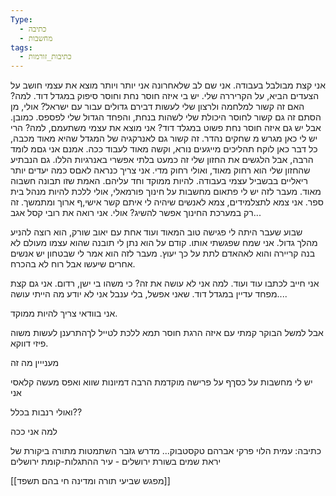 ```yaml
---
Type:
  - כתיבה
  - מחשבות
tags:
  - כתיבות_זורמות
---
```



אני קצת מבולבל בעבודה. אני שם לב שלאחרונה אני יותר ויותר מוצא את עצמי חושב על הצעדים הביא, על הקריררה שלי. יש בי איזה חוסר נחת וחוסר סיפוק במגדל דוד. למה?
האם זה קשור למלחמה ולרצון שלי לעשות דבירם גדולים עבור עם ישראל? אולי, מן הסתם זה גם קשור לחוסר היכולת שלי לשהות בנחת, והפחד הגדול שלי לפספס.
כמובן. אבל יש גם איזה חוסר נחת פשוט במגלד דוד? אני מוצא את עצמי משתעמם, למה? הרי יש לי כאן מגרש מ שחקים נהדר.
זה קשור גם לאנרקגיה של המגדל שהיא מאוד מכבה, כל דבר כאן לוקח תהליכים מייגעים נורא, וקשה מאוד לעבוד ככה. אמנם אני גםמ לומד הרבה, אבל הלגשים את החזון שלי זה כמעט בלתי אפשרי באנרגיות הללו.
גם הנבתיע שהחזון שלי הוא רחוק מאוד, ואולי רחוק מדי. אני צריך כנראה לאםס כמה יעדים יותר ריאליים בבשביל עצמי בעבודה.
להיות ממוקד וחד עליהם.
האמת שזו תבונה חשבוה מאוד.
מעבר לזה יש לי פתאום מחשבות על חינוך פורמאלי, אולי ללכת להיות מנהל בית ספר. אני צמא לתצלמידים, צמא לאנשים שיהיה לי איתם קשר אישי,ף ארוך ומתמשך. זה רק במערכת החינוך אפשר להשיג?
אולי. אני רואה את רובי קסל אגב...

שבוע שעבר היתה לי פגישה טוב המאוד ועוד אחת עם יאוב שורק, הוא רוצה להניע מהלך גדול. אני שמח שפגשתי אותו. קודם על הוא נתן לי תובנה שהוא עצמו מעולם לא בנה קריירה והוא לאהאדם לתת על כך יעוץ.
מעבר לזה הוא אמר לי שבטחון יש אנשים אחרים שיעשו אבל רוח לא בהכרח.

אני חייב לכתבו עוד ועוד. למה אני לא עושה את זה? כי משהו בי ישן, רדום. 
אני גם קצת מפחד עדיין במגדל דוד. שאני אפשל,
בלי ענבל אני לא יודע מה הייתי עושה....

אני בוודאי צריך להיות ממוקד.

אבל למשל הבוקר קמתי עם איזה הרגת חוסר
תמא ללכת לטייל
לךהתרענן
לעשות משוה פיזי דווקא.

מענייין מה זה

יש לי מחשבות על כסךף
על פרישה מוקדמת 
הרבה דמיונות שווא ואפס מעשה
קלאסי אני

ואולי רנבות בכלל??

למה אני ככה



כתיבה:
עמית הלוי פרקי אברהם
טקסטבוק...
מדרש גזבר
השתמטות מתורה
ביקורת של יראת שמים
בשורת ירושלים - עיר ההתגלות-קומת ירושלים


[[מפגש שביעי תורה ומדינה חי בהם תשפד]]